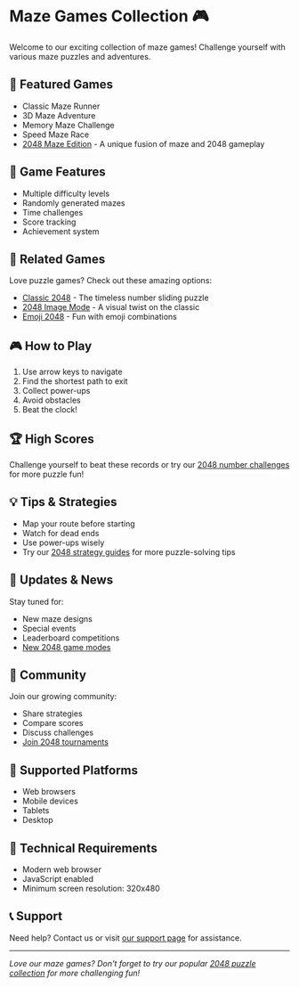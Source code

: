 # Maze Games Collection 🎮

Welcome to our exciting collection of maze games! Challenge yourself with various maze puzzles and adventures.

## 🌟 Featured Games

- Classic Maze Runner
- 3D Maze Adventure
- Memory Maze Challenge
- Speed Maze Race
- [2048 Maze Edition](https://2048games.cc) - A unique fusion of maze and 2048 gameplay

## 🎯 Game Features

- Multiple difficulty levels
- Randomly generated mazes
- Time challenges
- Score tracking
- Achievement system

## 🎲 Related Games

Love puzzle games? Check out these amazing options:

- [Classic 2048](https://2048games.cc) - The timeless number sliding puzzle
- [2048 Image Mode](https://2048games.cc) - A visual twist on the classic
- [Emoji 2048](https://2048games.cc) - Fun with emoji combinations

## 🎮 How to Play

1. Use arrow keys to navigate
2. Find the shortest path to exit
3. Collect power-ups
4. Avoid obstacles
5. Beat the clock!

## 🏆 High Scores

Challenge yourself to beat these records or try our [2048 number challenges](https://2048games.cc) for more puzzle fun!

## 💡 Tips & Strategies

- Map your route before starting
- Watch for dead ends
- Use power-ups wisely
- Try our [2048 strategy guides](https://2048games.cc) for more puzzle-solving tips

## 🔄 Updates & News

Stay tuned for:

- New maze designs
- Special events
- Leaderboard competitions
- [New 2048 game modes](https://2048games.cc)

## 🤝 Community

Join our growing community:

- Share strategies
- Compare scores
- Discuss challenges
- [Join 2048 tournaments](https://2048games.cc)

## 📱 Supported Platforms

- Web browsers
- Mobile devices
- Tablets
- Desktop

## 🔧 Technical Requirements

- Modern web browser
- JavaScript enabled
- Minimum screen resolution: 320x480

## 📞 Support

Need help? Contact us or visit [our support page](https://2048games.cc) for assistance.

---

_Love our maze games? Don't forget to try our popular [2048 puzzle collection](https://2048games.cc) for more challenging fun!_
